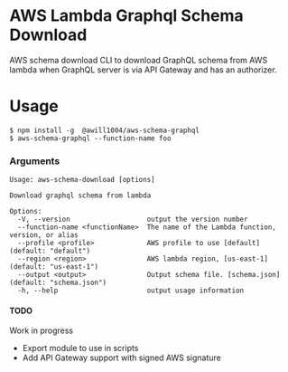 # AWS Lambda Graphql Schema Download

AWS schema download CLI to download GraphQL schema from AWS lambda when GraphQL server is via API Gateway and has an authorizer.

# Usage

```sh-session
$ npm install -g  @awill1004/aws-schema-graphql
$ aws-schema-graphql --function-name foo
```

### Arguments

```
Usage: aws-schema-download [options]

Download graphql schema from lambda

Options:
  -V, --version                   output the version number
  --function-name <functionName>  The name of the Lambda function, version, or alias
  --profile <profile>             AWS profile to use [default] (default: "default")
  --region <region>               AWS lambda region, [us-east-1] (default: "us-east-1")
  --output <output>               Output schema file. [schema.json] (default: "schema.json")
  -h, --help                      output usage information
```


#### TODO

Work in progress
* Export module to use in scripts
* Add API Gateway support with signed AWS signature
